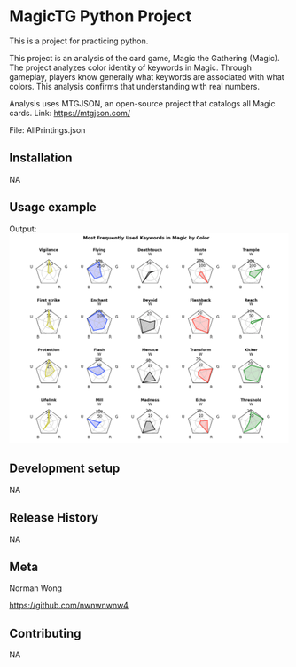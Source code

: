 # MagicTG Python Project
This is a project for practicing python. 

This project is an analysis of the card game, Magic the Gathering (Magic). The project analyzes color identity of keywords in Magic. Through gameplay, players know generally what keywords are associated with what colors. This analysis confirms that understanding with real numbers.

Analysis uses MTGJSON, an open-source project that catalogs all Magic cards.
Link: https://mtgjson.com/

File: AllPrintings.json

## Installation

NA

## Usage example

Output:
![Image of Output](https://github.com/nwnwnwnw4/MagicTG/blob/master/graph%20output.png)

## Development setup

NA

## Release History

NA

## Meta

Norman Wong 

https://github.com/nwnwnwnw4

## Contributing

NA
